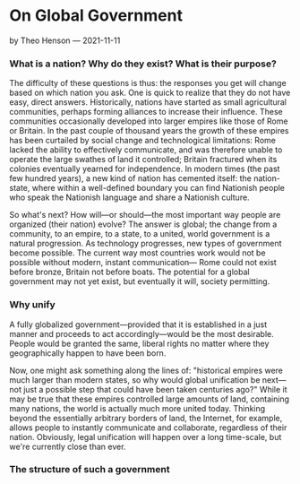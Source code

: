 # On Global Government

by Theo Henson — 2021-11-11

### What is a nation? Why do they exist? What is their purpose?

The difficulty of these questions is thus: the responses you get will change based on which nation you ask.
One is quick to realize that they do not have easy, direct answers.
Historically, nations have started as small agricultural communities, perhaps forming alliances to increase their influence.
These communities occasionally developed into larger empires like those of Rome or Britain.
In the past couple of thousand years the growth of these empires has been curtailed by social change and technological limitations:
Rome lacked the ability to effectively communicate, and was therefore unable to operate the large swathes of land it controlled;
Britain fractured when its colonies eventually yearned for independence.
In modern times (the past few hundred years), a new kind of nation has cemented itself:
the nation-state, where within a well-defined boundary you can find Nationish people who speak the Nationish language and share a Nationish culture.

So what's next? How will—or should—the most important way people are organized (their nation) evolve?
The answer is global; the change from a community, to an empire, to a state, to a united, world government is a natural progression.
As technology progresses, new types of government become possible. The current way most countries work would not be possible without modern, instant communication—
Rome could not exist before bronze, Britain not before boats. The potential for a global government may not yet exist, but eventually it will, society permitting.

### Why unify

A fully globalized government—provided that it is established in a just manner and proceeds to act accordingly—would be the most desirable.
People would be granted the same, liberal rights no matter where they geographically happen to have been born.

Now, one might ask something along the lines of: "historical empires were much larger than modern states,
so why would global unification be next—not just a possible step that could have been taken centuries ago?"
While it may be true that these empires controlled large amounts of land, containing many nations, the world is actually much more united today.
Thinking beyond the essentially arbitrary borders of land, the Internet, for example, allows people to instantly communicate and collaborate,
regardless of their nation. Obviously, legal unification will happen over a long time-scale, but we're currently close than ever.

### The structure of such a government
